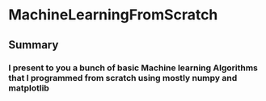 # MachineLearningFromScratch
## Summary
### I present to you a bunch of basic Machine learning Algorithms that I programmed from scratch using mostly numpy and matplotlib 
